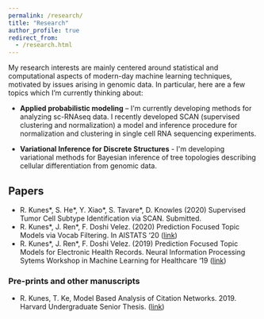 ```yaml
---
permalink: /research/
title: "Research"
author_profile: true
redirect_from: 
  - /research.html
---
```


My research interests are mainly centered around statistical and computational aspects of modern-day machine learning techniques, motivated by issues arising in genomic data. In particular, here are a few topics which I’m currently thinking about:

* **Applied probabilistic modeling** – I'm currently developing methods for analyzing sc-RNAseq data. I recently developed SCAN (supervised clustering and normalization) a model and inference procedure for normalization and clustering in single cell RNA sequencing experiments. 

* **Variational Inference for Discrete Structures** - I'm developing variational methods for Bayesian inference of tree topologies describing cellular differentiation from genomic data. 

## Papers ##
* R. Kunes\*, S. He\*, Y. Xiao\*, S. Tavare\*, D. Knowles (2020) Supervised Tumor Cell Subtype Identification via SCAN. Submitted.
* R. Kunes\*, J. Ren\*, F. Doshi Velez. (2020) Prediction Focused Topic Models via Vocab Filtering. In AISTATS ‘20 ([link](https://arxiv.org/pdf/1910.05495.pdf))
* R. Kunes\*, J. Ren\*, F. Doshi Velez. (2019) Prediction Focused Topic Models for Electronic Health Records. Neural Information Processing Sytems Workshop in Machine Learning for Healthcare ‘19 ([link](https://arxiv.org/pdf/1911.08551.pdf))


### Pre-prints and other manuscripts ###

* R. Kunes, T. Ke, Model Based Analysis of Citation Networks. 2019. Harvard Undergraduate Senior Thesis.  ([link](https://bit.ly/31qbLE4))